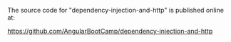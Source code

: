 The source code for "dependency-injection-and-http" is published online at:

https://github.com/AngularBootCamp/dependency-injection-and-http


